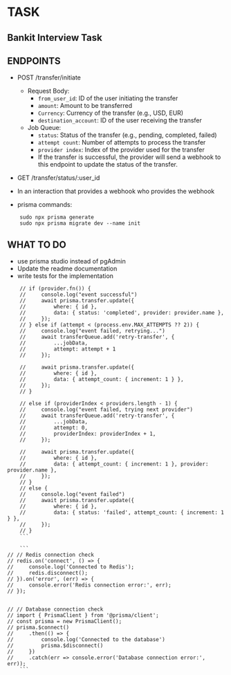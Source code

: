 # TASK

## Bankit Interview Task

## ENDPOINTS
- POST /transfer/initiate
  - Request Body:
    - `from_user_id`: ID of the user initiating the transfer
    - `amount`: Amount to be transferred
    - `Currency`: Currency of the transfer (e.g., USD, EUR)
    - `destination_account`: ID of the user receiving the transfer
  - Job Queue:
    - `status`: Status of the transfer (e.g., pending, completed, failed)
    - `attempt count`: Number of attempts to process the transfer
    - `provider index`: Index of the provider used for the transfer
    - If the transfer is successful, the provider will send a webhook to this endpoint to update the status of the transfer.
- GET /transfer/status/:user_id

- In an interaction that provides a webhook who provides the webhook

- prisma commands:
```
    sudo npx prisma generate
    sudo npx prisma migrate dev --name init 
```

## WHAT TO DO
- use prisma studio instead of pgAdmin
- Update the readme documentation
- write tests for the implementation


```
    // if (provider.fn()) {
    //     console.log("event successful")
    //     await prisma.transfer.update({
    //         where: { id },
    //         data: { status: 'completed', provider: provider.name },
    //     });
    // } else if (attempt < (process.env.MAX_ATTEMPTS ?? 2)) {
    //     console.log("event failed, retrying...")
    //     await transferQueue.add('retry-transfer', {
    //         ...jobData,
    //         attempt: attempt + 1
    //     });

    //     await prisma.transfer.update({
    //         where: { id },
    //         data: { attempt_count: { increment: 1 } },
    //     });
    // }

    // else if (providerIndex < providers.length - 1) {
    //     console.log("event failed, trying next provider")
    //     await transferQueue.add('retry-transfer', {
    //         ...jobData,
    //         attempt: 0,
    //         providerIndex: providerIndex + 1,
    //     });

    //     await prisma.transfer.update({
    //         where: { id },
    //         data: { attempt_count: { increment: 1 }, provider: provider.name },
    //     });
    // }
    // else {
    //     console.log("event failed")
    //     await prisma.transfer.update({
    //         where: { id },
    //         data: { status: 'failed', attempt_count: { increment: 1 } },
    //     });
    // }
    ```

    ```
// // Redis connection check
// redis.on('connect', () => {
//     console.log('Connected to Redis');
//     redis.disconnect();
// }).on('error', (err) => {
//     console.error('Redis connection error:', err);
// });


// // Database connection check
// import { PrismaClient } from '@prisma/client';
// const prisma = new PrismaClient();
// prisma.$connect()
//     .then(() => {
//         console.log('Connected to the database')
//         prisma.$disconnect()
//     })
//     .catch(err => console.error('Database connection error:', err));
    ```